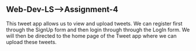 ## Web-Dev-LS-->Assignment-4
This tweet app allows us to view and upload tweets. We can register first through the SignUp form and then login through through the LogIn form. We will then be directed to the home page of the Tweet app where we can upload these tweets.
